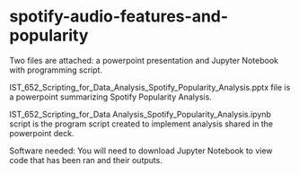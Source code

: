 # spotify-audio-features-and-popularity

Two files are attached: a powerpoint presentation and Jupyter Notebook with programming script. 

IST_652_Scripting_for_Data_Analysis_Spotify_Popularity_Analysis.pptx file is a powerpoint summarizing Spotify Popularity Analysis. 

IST_652_Scripting_for_Data Analysis_Spotify_Popularity_Analysis.ipynb script is the program script created to implement analysis shared in the powerpoint deck. 

Software needed: You will need to download Jupyter Notebook to view code that has been ran and their outputs. 
